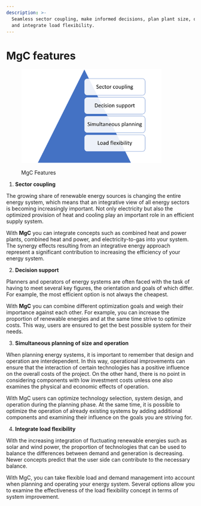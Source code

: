 ```yaml
---
description: >-
  Seamless sector coupling, make informed decisions, plan plant size, operation,
  and integrate load flexibility.
---
```


# MgC features

<figure><img src="../.gitbook/assets/Picture1.png" alt="" width="375"><figcaption><p>MgC Features</p></figcaption></figure>

1. **Sector coupling**

The growing share of renewable energy sources is changing the entire energy system, which means that an integrative view of all energy sectors is becoming increasingly important. Not only electricity but also the optimized provision of heat and cooling play an important role in an efficient supply system.

With **MgC** you can integrate concepts such as combined heat and power plants, combined heat and power, and electricity-to-gas into your system. The synergy effects resulting from an integrative energy approach represent a significant contribution to increasing the efficiency of your energy system.

2. **Decision support**

Planners and operators of energy systems are often faced with the task of having to meet several key figures, the orientation and goals of which differ. For example,  the most efficient option is not always the cheapest.

With **MgC** you can combine different optimization goals and weigh their importance against each other. For example, you can increase the proportion of renewable energies and at the same time strive to optimize costs. This way, users are ensured to get the best possible system for their needs.

3. **Simultaneous planning of size and operation**

When planning energy systems, it is important to remember that design and operation are interdependent. In this way, operational improvements can ensure that the interaction of certain technologies has a positive influence on the overall costs of the project. On the other hand, there is no point in considering components with low investment costs unless one also examines the physical and economic effects of operation.

With MgC users can optimize technology selection, system design, and operation during the planning phase. At the same time, it is possible to optimize the operation of already existing systems by adding additional components and examining their influence on the goals you are striving for.

4. **Integrate load flexibility**

With the increasing integration of fluctuating renewable energies such as solar and wind power, the proportion of technologies that can be used to balance the differences between demand and generation is decreasing. Newer concepts predict that the user side can contribute to the necessary balance.

With MgC, you can take flexible load and demand management into account when planning and operating your energy system. Several options allow you to examine the effectiveness of the load flexibility concept in terms of system improvement.
